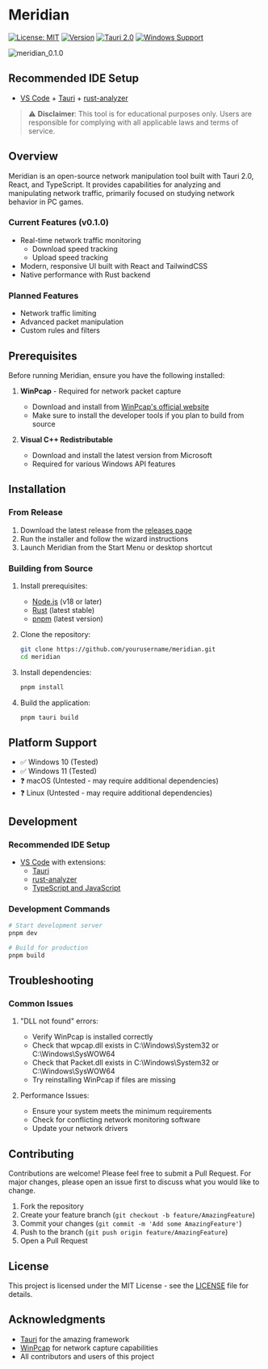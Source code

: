 # Meridian

[![License: MIT](https://img.shields.io/badge/License-MIT-yellow.svg)](https://opensource.org/licenses/MIT)
[![Version](https://img.shields.io/badge/version-0.1.0-blue.svg)](https://github.com/yourusername/meridian/releases)
[![Tauri 2.0](https://img.shields.io/badge/Tauri-2.0-blue)](https://tauri.app/)
[![Windows Support](https://img.shields.io/badge/Windows-10%2F11-brightgreen)](https://www.microsoft.com/windows)

![meridian_0.1.0](https://github.com/user-attachments/assets/ce9333a3-3437-429e-aa6c-329c7941a01a)


## Recommended IDE Setup

- [VS Code](https://code.visualstudio.com/) + [Tauri](https://marketplace.visualstudio.com/items?itemName=tauri-apps.tauri-vscode) + [rust-analyzer](https://marketplace.visualstudio.com/items?itemName=rust-lang.rust-analyzer)

> ⚠️ **Disclaimer**: This tool is for educational purposes only. Users are responsible for complying with all applicable laws and terms of service.

## Overview

Meridian is an open-source network manipulation tool built with Tauri 2.0, React, and TypeScript. It provides capabilities for analyzing and manipulating network traffic, primarily focused on studying network behavior in PC games.

### Current Features (v0.1.0)

- Real-time network traffic monitoring
    - Download speed tracking
    - Upload speed tracking
- Modern, responsive UI built with React and TailwindCSS
- Native performance with Rust backend

### Planned Features

- Network traffic limiting
- Advanced packet manipulation
- Custom rules and filters

## Prerequisites

Before running Meridian, ensure you have the following installed:

1. **WinPcap** - Required for network packet capture

    - Download and install from [WinPcap's official website](https://www.winpcap.org/)
    - Make sure to install the developer tools if you plan to build from source

2. **Visual C++ Redistributable**
    - Download and install the latest version from Microsoft
    - Required for various Windows API features

## Installation

### From Release

1. Download the latest release from the [releases page](https://github.com/yourusername/meridian/releases)
2. Run the installer and follow the wizard instructions
3. Launch Meridian from the Start Menu or desktop shortcut

### Building from Source

1. Install prerequisites:

    - [Node.js](https://nodejs.org/) (v18 or later)
    - [Rust](https://rustup.rs/) (latest stable)
    - [pnpm](https://pnpm.io/) (latest version)

2. Clone the repository:

    ```bash
    git clone https://github.com/yourusername/meridian.git
    cd meridian
    ```

3. Install dependencies:

    ```bash
    pnpm install
    ```

4. Build the application:
    ```bash
    pnpm tauri build
    ```

## Platform Support

- ✅ Windows 10 (Tested)
- ✅ Windows 11 (Tested)
- ❓ macOS (Untested - may require additional dependencies)
- ❓ Linux (Untested - may require additional dependencies)

## Development

### Recommended IDE Setup

- [VS Code](https://code.visualstudio.com/) with extensions:
    - [Tauri](https://marketplace.visualstudio.com/items?itemName=tauri-apps.tauri-vscode)
    - [rust-analyzer](https://marketplace.visualstudio.com/items?itemName=rust-lang.rust-analyzer)
    - [TypeScript and JavaScript](https://marketplace.visualstudio.com/items?itemName=ms-vscode.vscode-typescript-javascript)

### Development Commands

```bash
# Start development server
pnpm dev

# Build for production
pnpm build
```

## Troubleshooting

### Common Issues

1. "DLL not found" errors:

    - Verify WinPcap is installed correctly
    - Check that wpcap.dll exists in C:\Windows\System32 or C:\Windows\SysWOW64
    - Check that Packet.dll exists in C:\Windows\System32 or C:\Windows\SysWOW64
    - Try reinstalling WinPcap if files are missing

2. Performance Issues:
    - Ensure your system meets the minimum requirements
    - Check for conflicting network monitoring software
    - Update your network drivers

## Contributing

Contributions are welcome! Please feel free to submit a Pull Request. For major changes, please open an issue first to discuss what you would like to change.

1. Fork the repository
2. Create your feature branch (`git checkout -b feature/AmazingFeature`)
3. Commit your changes (`git commit -m 'Add some AmazingFeature'`)
4. Push to the branch (`git push origin feature/AmazingFeature`)
5. Open a Pull Request

## License

This project is licensed under the MIT License - see the [LICENSE](LICENSE) file for details.

## Acknowledgments

- [Tauri](https://tauri.app/) for the amazing framework
- [WinPcap](https://www.winpcap.org/) for network capture capabilities
- All contributors and users of this project
